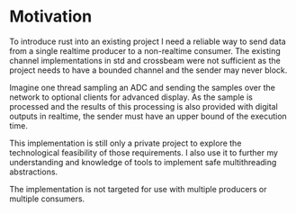 # Motivation

To introduce rust into an existing project I need a reliable way to send data from a single realtime producer to a non-realtime consumer.
The existing channel implementations in std and crossbeam were not sufficient as the project needs to have a bounded channel and the sender may never block.

Imagine one thread sampling an ADC and sending the samples over the network to optional clients for advanced display.
As the sample is processed and the results of this processing is also provided with digital outputs in realtime, the sender must have an upper bound of the execution time.

This implementation is still only a private project to explore the technological feasibility of those requirements.
I also use it to further my understanding and knowledge of tools to implement safe multithreading abstractions.

The implementation is not targeted for use with multiple producers or multiple consumers.
